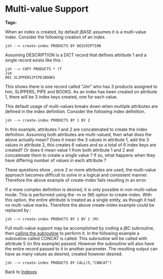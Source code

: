# Multi-value Support

<PageHeader />

**Tags:**
<badge text='subroutine' vertical='middle' />
<badge text='file indexing' vertical='middle' />

When an index is created, by default jBASE assumes it is a multi-value index. Consider the following creation of an index.

```
jsh --> create-index PRODUCTS BY DESCRIPTION
```

Assuming DESCRIPTION is a DICT record that defines attribute 1 and a single record exists like this :

```
jsh --> COPY PRODUCTS * (T
Jim
001 SLIPPERS]PIPE]BOOKS
```

This shows there is one record called "Jim" who has 3 products assigned to him, SLIPPERS, PIPE and BOOKS. As an index has been created on attribute 1, there will be 3 index keys created, one for each value.

This default usage of multi-values breaks down when multiple attributes are defined in the index definition. Consider the following index definition.

```
jsh --> create-index PRODUCTS BY 1 BY 2
```

In this example, attributes 1 and 2 are concatenated to create the index definition. Assuming both attributes are multi-valued, then what does the above actually mean? Does it mean the 3 values in attribute 1, add the 3 values in attribute 2, this creates 6 values and so a total of 6 index keys are created? Or does it mean value 1 from both attribute 1 and 2 and concatenate them to create a single value ? If so, what happens when they have differing number of values in each attribute ?

These questions show , once 2 or more attributes are used, the multi-value approach becomes difficult to solve in a logical and consistent manner. Therefore the above example of create-index fails resulting in an error.

If a more complex definition is desired, it is only possible in non-multi-value mode. This is performed using the -m or (M) option to create-index. With this option, the entire attribute is treated as a single entity, as though it had no multi-value marks. Therefore the above create-index example could be replaced by :

```
jsh --> create-index PRODUCTS BY 1 BY 2 (M)
```

Full multi-value support may be accomplished by coding a jBC subroutine, then [calling the subroutine](./../using-subroutine-in-index-definitions) to perform it. In the following example a subroutine called CONCAT is called. This subroutine will be called with attribute 5 (in this example) passed. However the subroutine will also have the entire record passed to it in another parameter. The resulting output can have as many values as desired, created however desired.

```
jsh --> create-index PRODUCTS BY CALL(5,"CONCAT")
```

Back to [Indexes](./../README.md)

  
<PageFooter />
